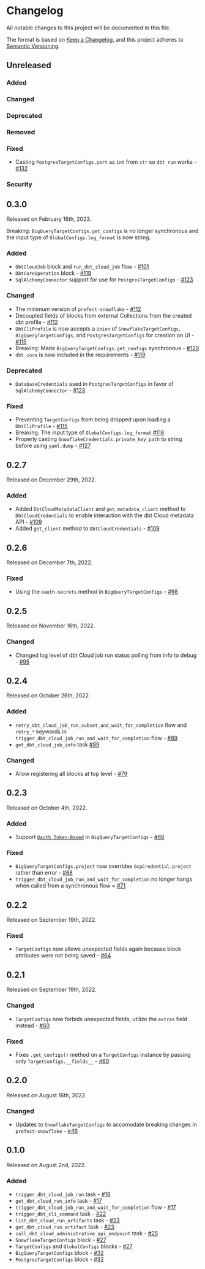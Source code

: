 # Changelog

All notable changes to this project will be documented in this file.

The format is based on [Keep a Changelog](https://keepachangelog.com/en/1.0.0/),
and this project adheres to [Semantic Versioning](https://semver.org/spec/v2.0.0.html).

## Unreleased

### Added

### Changed

### Deprecated

### Removed

### Fixed

- Casting `PostgresTargetConfigs.port` as `int` from `str` so `dbt run` works - [#132](https://github.com/PrefectHQ/prefect-dbt/pull/132)

### Security

## 0.3.0

Released on February 16th, 2023.

Breaking: `BigQueryTargetConfigs.get_configs` is no longer synchronous and the input type of `GlobalConfigs.log_format` is now string.

### Added

- `DbtCloudJob` block and `run_dbt_cloud_job` flow - [#101](https://github.com/PrefectHQ/prefect-dbt/pull/101)
- `DbtCoreOperation` block - [#119](https://github.com/PrefectHQ/prefect-dbt/pull/119)
- `SqlAlchemyConnector` support for use for `PostgresTargetConfigs` - [#123](https://github.com/PrefectHQ/prefect-dbt/pull/123)

### Changed

- The minimum version of `prefect-snowflake` - [#112](https://github.com/PrefectHQ/prefect-dbt/pull/112)
- Decoupled fields of blocks from external Collections from the created dbt profile - [#112](https://github.com/PrefectHQ/prefect-dbt/pull/112)
- `DbtCliProfile` is now accepts a `Union` of `SnowflakeTargetConfigs`, `BigQueryTargetConfigs`, and `PostgresTargetConfigs` for creation on UI - [#115](https://github.com/PrefectHQ/prefect-dbt/pull/115)
- Breaking: Made `BigQueryTargetConfigs.get_configs` synchronous - [#120](https://github.com/PrefectHQ/prefect-dbt/pull/120)
- `dbt_core` is now included in the requirements - [#119](https://github.com/PrefectHQ/prefect-dbt/pull/119)

### Deprecated

- `DatabaseCredentials` used in `PostgresTargetConfigs` in favor of `SqlAlchemyConnector` - [#123](https://github.com/PrefectHQ/prefect-dbt/pull/123)

### Fixed

- Preventing `TargetConfigs` from being dropped upon loading a `DbtCliProfile` - [#115](https://github.com/PrefectHQ/prefect-dbt/pull/115)
- Breaking: The input type of `GlobalConfigs.log_format` [#118](https://github.com/PrefectHQ/prefect-dbt/pull/118)
- Properly casting `SnowflakeCredentials.private_key_path` to string before using `yaml.dump` - [#127](https://github.com/PrefectHQ/prefect-dbt/pull/127)

## 0.2.7

Released on December 29th, 2022.

### Added

- Added `DbtCloudMetadataClient` and `get_metadata_client` method to `DbtCloudCredentials` to enable interaction with the dbt Cloud metadata API - [#109](https://github.com/PrefectHQ/prefect-dbt/pull/109)
- Added `get_client` method to `DbtCloudCredentials` - [#109](https://github.com/PrefectHQ/prefect-dbt/pull/109)

## 0.2.6

Released on December 7th, 2022.

### Fixed

- Using the `oauth-secrets` method in `BigQueryTargetConfigs` - [#98](https://github.com/PrefectHQ/prefect-dbt/pull/98)

## 0.2.5

Released on November 16th, 2022.

### Changed

- Changed log level of dbt Cloud job run status polling from info to debug - [#95](https://github.com/PrefectHQ/prefect-dbt/pull/95)

## 0.2.4

Released on October 26th, 2022.

### Added

- `retry_dbt_cloud_job_run_subset_and_wait_for_completion` flow and `retry_*` keywords in `trigger_dbt_cloud_job_run_and_wait_for_completion` flow - [#89](https://github.com/PrefectHQ/prefect-dbt/pull/89)
- `get_dbt_cloud_job_info` task [#89](https://github.com/PrefectHQ/prefect-dbt/pull/89)

### Changed

- Allow registering all blocks at top level - [#79](https://github.com/PrefectHQ/prefect-dbt/pull/79)

## 0.2.3

Released on October 4th, 2022.

### Added

- Support [`Oauth Token-Based`](https://docs.getdbt.com/reference/warehouse-profiles/bigquery-profile#oauth-token-based) in `BigQueryTargetConfigs` - [#68](https://github.com/PrefectHQ/prefect-dbt/pull/68)

### Fixed

- `BigQueryTargetConfigs.project` now overrides `GcpCredential.project` rather than error - [#68](https://github.com/PrefectHQ/prefect-dbt/pull/68)
- `trigger_dbt_cloud_job_run_and_wait_for_completion` no longer hangs when called from a synchronous flow = [#71](https://github.com/PrefectHQ/prefect-dbt/pull/71)

## 0.2.2

Released on September 19th, 2022.

### Fixed

- `TargetConfigs` now allows unexpected fields again because block attributes were not being saved - [#64](https://github.com/PrefectHQ/prefect-dbt/pull/64)

## 0.2.1

Released on September 19th, 2022.

### Changed

- `TargetConfigs` now forbids unexpected fields; utilize the `extras` field instead - [#60](https://github.com/PrefectHQ/prefect-dbt/pull/60)

### Fixed

- Fixes `.get_configs()` method on a `TargetConfigs` instance by passing only `TargetConfigs.__fields__` - [#60](https://github.com/PrefectHQ/prefect-dbt/pull/60)

## 0.2.0

Released on August 16th, 2022.

### Changed

- Updates to `SnowflakeTargetConfigs` to accomodate breaking changes in `prefect-snowflake` - [#46](https://github.com/PrefectHQ/prefect-dbt/pull/46)

## 0.1.0

Released on August 2nd, 2022.

### Added

- `trigger_dbt_cloud_job_run` task - [#16](https://github.com/PrefectHQ/prefect-dbt/pull/16)
- `get_dbt_cloud_run_info` task - [#17](https://github.com/PrefectHQ/prefect-dbt/pull/17)
- `trigger_dbt_cloud_job_run_and_wait_for_completion` flow - [#17](https://github.com/PrefectHQ/prefect-dbt/pull/17)
- `trigger_dbt_cli_command` task - [#22](https://github.com/PrefectHQ/prefect-dbt/pull/22)
- `list_dbt_cloud_run_artifacts` task - [#23](https://github.com/PrefectHQ/prefect-dbt/pull/23)
- `get_dbt_cloud_run_artifact` task - [#23](https://github.com/PrefectHQ/prefect-dbt/pull/23)
- `call_dbt_cloud_administrative_api_endpoint` task - [#25](https://github.com/PrefectHQ/prefect-dbt/pull/25)
- `SnowflakeTargetConfigs` block - [#27](https://github.com/PrefectHQ/prefect-dbt/pull/27)
- `TargetConfigs` and `GlobalConfigs` blocks - [#27](https://github.com/PrefectHQ/prefect-dbt/pull/27)
- `BigQueryTargetConfigs` block - [#32](https://github.com/PrefectHQ/prefect-dbt/pull/32)
- `PostgresTargetConfigs` block - [#32](https://github.com/PrefectHQ/prefect-dbt/pull/32)
